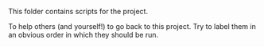 This folder contains scripts for the project.

To help others (and yourself!) to go back to this project. Try to label them in an obvious order in which they
should be run.

